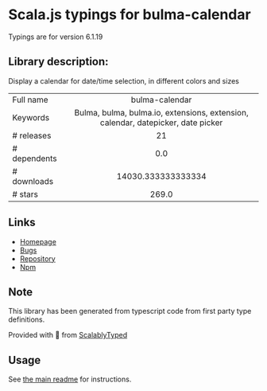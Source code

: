 
# Scala.js typings for bulma-calendar

Typings are for version 6.1.19

## Library description:
Display a calendar for date/time selection, in different colors and sizes

|                    |                 |
| ------------------ | :-------------: |
| Full name          | bulma-calendar |
| Keywords           | Bulma, bulma, bulma.io, extensions, extension, calendar, datepicker, date picker |
| # releases         | 21 |
| # dependents       | 0.0 |
| # downloads        | 14030.333333333334 |
| # stars            | 269.0 |

## Links
- [Homepage](https://doc.mh-s.de/bulma-calendar)
- [Bugs](https://github.com/Wikiki/bulma-calendar/issues)
- [Repository](https://github.com/Wikiki/bulma-calendar)
- [Npm](https://www.npmjs.com/package/bulma-calendar)
    


## Note
This library has been generated from typescript code from first party type definitions.

Provided with :purple_heart: from [ScalablyTyped](https://github.com/oyvindberg/ScalablyTyped)

## Usage
See [the main readme](../../readme.md) for instructions.


